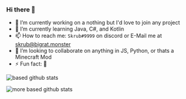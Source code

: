 ### Hi there 👋


- 🔭 I’m currently working on a nothing but I'd love to join any project
- 🌱 I’m currently learning Java, C#, and Kotlin
- 📫 How to reach me: `Skrub#9999` on discord or E-Mail me at [skrub@bigrat.monster](mailto:skrub@bigrat.monster)
- 👯 I’m looking to collaborate on anything in JS, Python, or thats a Minecraft Mod
- ⚡ Fun fact: 🐒


![based github stats](https://github-readme-stats.vercel.app/api?username=humboldt123&show_icons=true&theme=dark)

![more based github stats](https://github-readme-stats.vercel.app/api/top-langs/?username=humboldt123&theme=dark)
